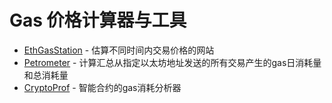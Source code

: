 # Gas 价格计算器与工具





* [EthGasStation](https://ethgasstation.info/) - 估算不同时间内交易价格的网站
* [Petrometer](https://github.com/makerdao/petrometer) - 计算汇总从指定以太坊地址发送的所有交易产生的gas日消耗量和总消耗量
* [CryptoProf](https://github.com/doc-ai/cryptoprof) - 智能合约的gas消耗分析器

